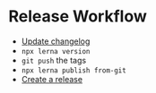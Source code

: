 # Release Workflow

- [Update changelog](../scripts/changelog/README.md)
- `npx lerna version`
- `git push` the tags
- `npx lerna publish from-git`
- [Create a release](https://github.com/shikijs/shiki/releases/new)

